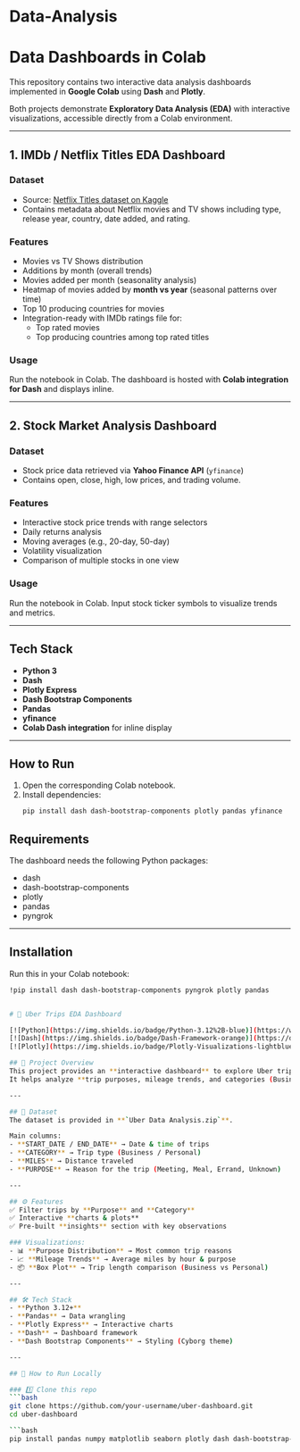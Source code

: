 # Data-Analysis
# Data Dashboards in Colab

This repository contains two interactive data analysis dashboards implemented in **Google Colab** using **Dash** and **Plotly**.

Both projects demonstrate **Exploratory Data Analysis (EDA)** with interactive visualizations, accessible directly from a Colab environment.

---

## 1. IMDb / Netflix Titles EDA Dashboard

### Dataset
- Source: [Netflix Titles dataset on Kaggle](https://www.kaggle.com/shivamb/netflix-shows)  
- Contains metadata about Netflix movies and TV shows including type, release year, country, date added, and rating.

### Features
- Movies vs TV Shows distribution  
- Additions by month (overall trends)  
- Movies added per month (seasonality analysis)  
- Heatmap of movies added by **month vs year** (seasonal patterns over time)  
- Top 10 producing countries for movies  
- Integration-ready with IMDb ratings file for:
  - Top rated movies  
  - Top producing countries among top rated titles  

### Usage
Run the notebook in Colab. The dashboard is hosted with **Colab integration for Dash** and displays inline.

---

## 2. Stock Market Analysis Dashboard

### Dataset
- Stock price data retrieved via **Yahoo Finance API** (`yfinance`)  
- Contains open, close, high, low prices, and trading volume.

### Features
- Interactive stock price trends with range selectors  
- Daily returns analysis  
- Moving averages (e.g., 20-day, 50-day)  
- Volatility visualization  
- Comparison of multiple stocks in one view  

### Usage
Run the notebook in Colab. Input stock ticker symbols to visualize trends and metrics.

---

## Tech Stack
- **Python 3**  
- **Dash**  
- **Plotly Express**  
- **Dash Bootstrap Components**  
- **Pandas**  
- **yfinance**  
- **Colab Dash integration** for inline display  

---

## How to Run
1. Open the corresponding Colab notebook.  
2. Install dependencies:
   ```bash
   pip install dash dash-bootstrap-components plotly pandas yfinance


## Requirements
The dashboard needs the following Python packages:

- dash
- dash-bootstrap-components
- plotly
- pandas
- pyngrok

---

## Installation
Run this in your Colab notebook:

```bash
!pip install dash dash-bootstrap-components pyngrok plotly pandas


# 🚖 Uber Trips EDA Dashboard

[![Python](https://img.shields.io/badge/Python-3.12%2B-blue)](https://www.python.org/)  
[![Dash](https://img.shields.io/badge/Dash-Framework-orange)](https://dash.plotly.com/)  
[![Plotly](https://img.shields.io/badge/Plotly-Visualizations-lightblue)](https://plotly.com/python/)  

## 📌 Project Overview
This project provides an **interactive dashboard** to explore Uber trip data.  
It helps analyze **trip purposes, mileage trends, and categories (Business vs Personal)** using Python, Dash, and Plotly.  

---

## 📂 Dataset
The dataset is provided in **`Uber Data Analysis.zip`**.  

Main columns:
- **START_DATE / END_DATE** → Date & time of trips  
- **CATEGORY** → Trip type (Business / Personal)  
- **MILES** → Distance traveled  
- **PURPOSE** → Reason for the trip (Meeting, Meal, Errand, Unknown)  

---

## ⚙️ Features
✅ Filter trips by **Purpose** and **Category**  
✅ Interactive **charts & plots**  
✅ Pre-built **insights** section with key observations  

### Visualizations:
- 📊 **Purpose Distribution** → Most common trip reasons  
- 📈 **Mileage Trends** → Average miles by hour & purpose  
- 📦 **Box Plot** → Trip length comparison (Business vs Personal)  

---

## 🛠️ Tech Stack
- **Python 3.12+**  
- **Pandas** → Data wrangling  
- **Plotly Express** → Interactive charts  
- **Dash** → Dashboard framework  
- **Dash Bootstrap Components** → Styling (Cyborg theme)  

---

## 🚀 How to Run Locally

### 1️⃣ Clone this repo
```bash
git clone https://github.com/your-username/uber-dashboard.git
cd uber-dashboard

```bash
pip install pandas numpy matplotlib seaborn plotly dash dash-bootstrap-components
